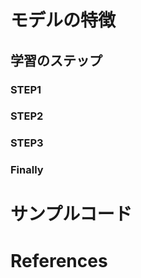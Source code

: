 # モデルの特徴

## 学習のステップ
### STEP1
### STEP2
### STEP3
### Finally

<!-- # Hyperparamters
## learning_rate
## max_depth
## subsample
## colsample_bytree
## n_estimators
## objective
## gamma
## alpha
## lambda -->

# サンプルコード


# References
